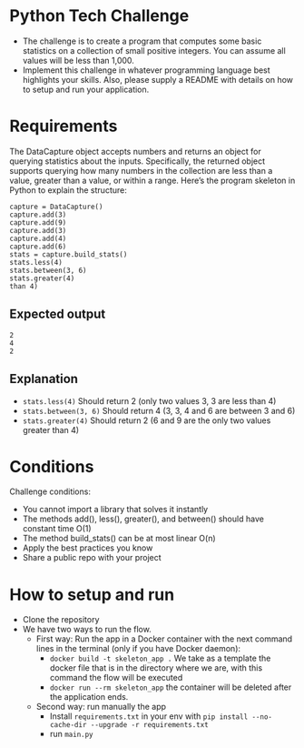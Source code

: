 # Python Tech Challenge
* The challenge is to create a program that computes some
basic statistics on a collection of small positive integers. You
can assume all values will be less than 1,000.
* Implement this challenge in whatever programming language
best highlights your skills. Also, please supply a README with
details on how to setup and run your application.


# Requirements
The DataCapture object accepts numbers and returns an object for querying
statistics about the inputs. Specifically, the returned object supports
querying how many numbers in the collection are less than a value, greater
than a value, or within a range.
Here’s the program skeleton in Python to explain the structure:

```
capture = DataCapture()
capture.add(3)
capture.add(9)
capture.add(3)
capture.add(4)
capture.add(6)
stats = capture.build_stats()
stats.less(4)
stats.between(3, 6)
stats.greater(4)
than 4)
```
## Expected output
```
2
4
2
```
## Explanation
* `stats.less(4)` Should return 2 (only two values 3, 3 are less than 4)
* `stats.between(3, 6)` Should return 4 (3, 3, 4 and 6 are between 3 and 6)
* `stats.greater(4)` Should return 2 (6 and 9 are the only two values greater than 4)

# Conditions
Challenge conditions:
* You cannot import a library that solves it instantly
* The methods add(), less(), greater(), and between() should have
constant time O(1)
* The method build_stats() can be at most linear O(n)
* Apply the best practices you know
* Share a public repo with your project

#  How to setup and run

* Clone the repository
* We have two ways to run the flow.
    * First way: Run the app in a  Docker container with the next command lines in the terminal (only if you have Docker daemon):
        * `docker build -t skeleton_app .` 
We take as a template the docker file that is in the directory where we are, with this command the flow will be executed
        * `docker run --rm skeleton_app` the container will be deleted after the application ends.
    * Second way: run manually the app
        * Install `requirements.txt` in your env with `pip install --no-cache-dir --upgrade -r requirements.txt`
        * run `main.py`


